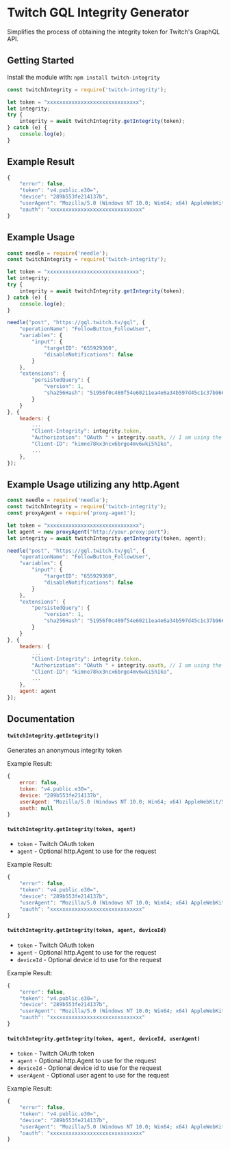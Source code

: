 # Twitch GQL Integrity Generator
Simplifies the process of obtaining the integrity token for Twitch's GraphQL API.

## Getting Started

Install the module with: `npm install twitch-integrity`

```javascript
const twitchIntegrity = require('twitch-integrity');

let token = "xxxxxxxxxxxxxxxxxxxxxxxxxxxxxx";
let integrity;
try {
    integrity = await twitchIntegrity.getIntegrity(token);
} catch (e) {
    console.log(e);
}
```

## Example Result
```javascript
{
    "error": false,
    "token": "v4.public.e30=",
    "device": "289b553fe214137b",
    "userAgent": "Mozilla/5.0 (Windows NT 10.0; Win64; x64) AppleWebKit/537.36 (KHTML, like Gecko) Chrome/105.0.0.0 Safari/537.36",
    "oauth": "xxxxxxxxxxxxxxxxxxxxxxxxxxxxxx"
}
```

## Example Usage
```javascript
const needle = require('needle');
const twitchIntegrity = require('twitch-integrity');

let token = "xxxxxxxxxxxxxxxxxxxxxxxxxxxxxx";
let integrity;
try {
    integrity = await twitchIntegrity.getIntegrity(token);
} catch (e) {
    console.log(e);
}

needle("post", "https://gql.twitch.tv/gql", {
    "operationName": "FollowButton_FollowUser",
    "variables": {
        "input": {
            "targetID": "655929360",
            "disableNotifications": false
        }
    },
    "extensions": {
        "persistedQuery": {
            "version": 1,
            "sha256Hash": "51956f0c469f54e60211ea4e6a34b597d45c1c37b9664d4b62096a1ac03be9e6"
        }
    }
}, {
    headers: {
        ...
        "Client-Integrity": integrity.token,
        "Authorization": "OAuth " + integrity.oauth, // I am using the oauth token from the result, it ensures that the correct oauth token is used
        "Client-ID": "kimne78kx3ncx6brgo4mv6wki5h1ko",
        ...
    },
});
```
## Example Usage utilizing any http.Agent
```javascript
const needle = require('needle');
const twitchIntegrity = require('twitch-integrity');
const proxyAgent = require('proxy-agent');

let token = "xxxxxxxxxxxxxxxxxxxxxxxxxxxxxx";
let agent = new proxyAgent("http://your.proxy:port");
let integrity = await twitchIntegrity.getIntegrity(token, agent);

needle("post", "https://gql.twitch.tv/gql", {
    "operationName": "FollowButton_FollowUser",
    "variables": {
        "input": {
            "targetID": "655929360",
            "disableNotifications": false
        }
    },
    "extensions": {
        "persistedQuery": {
            "version": 1,
            "sha256Hash": "51956f0c469f54e60211ea4e6a34b597d45c1c37b9664d4b62096a1ac03be9e6"
        }
    }
}, {
    headers: {
        ...
        "Client-Integrity": integrity.token,
        "Authorization": "OAuth " + integrity.oauth, // I am using the oauth token from the result, it ensures that the correct oauth token is used
        "Client-ID": "kimne78kx3ncx6brgo4mv6wki5h1ko",
        ...
    },
    agent: agent
});
```

## Documentation

#### `twitchIntegrity.getIntegrity()`

Generates an anonymous integrity token

Example Result:
```javascript
{
    error: false,
    token: "v4.public.e30=",
    device: "289b553fe214137b",
    userAgent: "Mozilla/5.0 (Windows NT 10.0; Win64; x64) AppleWebKit/537.36 (KHTML, like Gecko) Chrome/
    oauth: null
}
```

#### `twitchIntegrity.getIntegrity(token, agent)`

- `token` - Twitch OAuth token
- `agent` - Optional http.Agent to use for the request

Example Result:
```javascript
{
    "error": false,
    "token": "v4.public.e30=",
    "device": "289b553fe214137b",
    "userAgent": "Mozilla/5.0 (Windows NT 10.0; Win64; x64) AppleWebKit/537.36 (KHTML, like Gecko) Chrome/105.0.0.0 Safari/537.36",
    "oauth": "xxxxxxxxxxxxxxxxxxxxxxxxxxxxxx"
}
```

#### `twitchIntegrity.getIntegrity(token, agent, deviceId)`

- `token` - Twitch OAuth token
- `agent` - Optional http.Agent to use for the request
- `deviceId` - Optional device id to use for the request

Example Result:
```javascript
{
    "error": false,
    "token": "v4.public.e30=",
    "device": "289b553fe214137b",
    "userAgent": "Mozilla/5.0 (Windows NT 10.0; Win64; x64) AppleWebKit/537.36 (KHTML, like Gecko) Chrome/105.0.0.0 Safari/537.36",
    "oauth": "xxxxxxxxxxxxxxxxxxxxxxxxxxxxxx"
}
```

#### `twitchIntegrity.getIntegrity(token, agent, deviceId, userAgent)`

- `token` - Twitch OAuth token
- `agent` - Optional http.Agent to use for the request
- `deviceId` - Optional device id to use for the request
- `userAgent` - Optional user agent to use for the request

Example Result:
```javascript
{
    "error": false,
    "token": "v4.public.e30=",
    "device": "289b553fe214137b",
    "userAgent": "Mozilla/5.0 (Windows NT 10.0; Win64; x64) AppleWebKit/537.36 (KHTML, like Gecko) Chrome/105.0.0.0 Safari/537.36",
    "oauth": "xxxxxxxxxxxxxxxxxxxxxxxxxxxxxx"
}
```